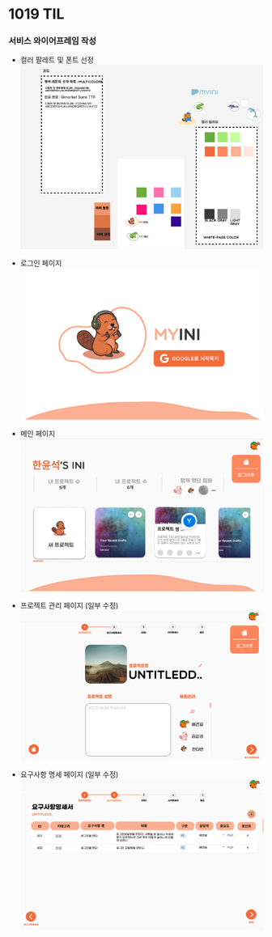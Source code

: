 # 1019 TIL

### 서비스 와이어프레임 작성
- 컬러 팔레트 및 폰트 선정  
![image-7.png](./image-7.png)

- 로그인 페이지  
![image-3.png](./image-3.png)

- 메인 페이지  
![image-4.png](./image-4.png)

- 프로젝트 관리 페이지 (일부 수정)  
![image-5.png](./image-5.png)

- 요구사항 명세 페이지 (일부 수정)  
![image-6.png](./image-6.png)
